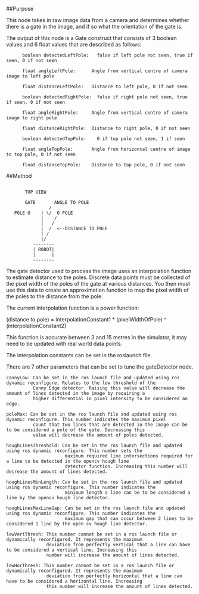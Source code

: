 ##Purpose

This node takes in raw image data from a camera and determines whether there is a gate in the image, and if so what the 
orientation of the gate is.

The output of this node is a Gate construct that consists of 3 boolean values and 6 float values that are described as follows:


          boolean detectedLeftPole:   false if left pole not seen, true if seen, 0 if not seen
          
          float angleLeftPole:      Angle from vertical centre of camera image to left pole

          float distanceLeftPole:   Distance to left pole, 0 if not seen

          boolean detectedRightPole:  false if right pole not seen, true if seen, 0 if not seen

          float angleRightPole:     Angle from vertical centre of camera image to right pole

          float distanceRightPole:  Distance to right pole, 0 if not seen

          boolean detectedTopPole:    0 if top pole not seen, 1 if seen

          float angleTopPole:       Angle from horizontal centre of image to top pole, 0 if not seen

          float distanceTopPole:    Distance to top pole, 0 if not seen


##Method

```

       TOP VIEW
       
       GATE       ANGLE TO POLE
                /        
   POLE O    | \/  O POLE
             |    /
             |   / 
             |  /  <--DISTANCE TO POLE
             | /
             |/          
          --------
          | ROBOT| 
          |      |
          --------
```


The gate detector used to process the image uses an interpolation function to estimate distance to the poles. Discrete data
points must be collected of the pixel width of the poles of the gate at various distances. You then must use this data to 
create an approximation function to map the pixel width of the poles to the distance from the pole.

The current interpolation function is a power function: 

(distance to pole) = interpolationConstant1 * (pixelWidthOfPole) ^ (interpolationConstant2)

This function is accurate between 3 and 15 metres in the simulator, it may need to be updated with real world data points.

The interpolation constants can be set in the roslaunch file.

There are 7 other parameters that can be set to tune the gateDetector node. 

    cannyLow: Can be set in the ros launch file and updated using ros dynamic reconfigure. Relates to the low threshold of the 
              Canny Edge detector. Raising this value will decrease the amount of lines detected in the image by requiring a 
              higher differential in pixel intensity to be considered an edge.

    poleMax: Can be set in the ros launch file and updated using ros dynamic reconfigure. This number indicates the maximum pixel 
              count that two lines that are detected in the image can be to be considered a pole of the gate. Decreasing this 
              value will decrease the amount of poles detected.

    houghLinesThreshold: Can be set in the ros launch file and updated using ros dynamic reconfigure. This number sets the 
                          maximum required line intersections required for a line to be detected in the opencv hough line
                          detector function. Increasing this number will decrease the amount of lines detected.

    houghLinesMinLength: Can be set in the ros launch file and updated using ros dynamic reconfigure. This number indicates the
                          minimum length a line can be to be considered a line by the opencv hough line detector.

    houghLinesMaxLineGap: Can be set in the ros launch file and updated using ros dynamic reconfigure. This number indicates the
                          maximum gap that can occur between 2 lines to be considered 1 line by the open cv hough line detector.

    lowVertThresh: This number cannot be set in a ros launch file or dynamically reconfigured. It represents the maximum
                   deviation from perfectly vertical that a line can have to be considered a vertical line. Increasing this 
                   number will increase the amount of lines detected.

    lowHorThresh: This number cannot be set in a ros launch file or dynamically reconfigured. It represents the maximum
                   deviation from perfectly horizontal that a line can have to be considered a horizontal line. Increasing 
                   this number will increase the amount of lines detected.

